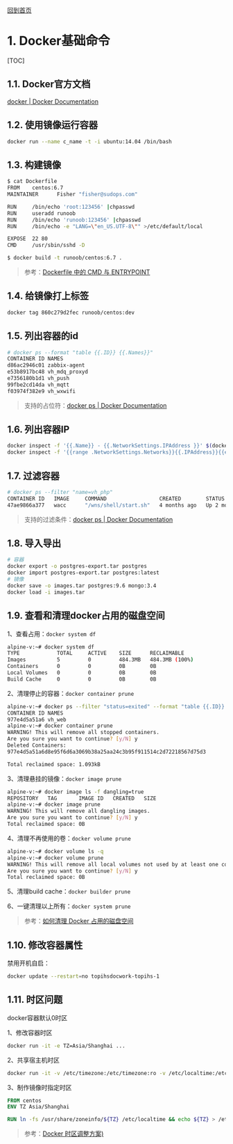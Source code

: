 [回到首页](../README.md)

# 1. Docker基础命令

[TOC]

## 1.1. Docker官方文档

[docker | Docker Documentation](https://docs.docker.com/engine/reference/commandline/docker/)

## 1.2. 使用镜像运行容器

```bash
docker run --name c_name -t -i ubuntu:14.04 /bin/bash 
```

## 1.3. 构建镜像

```bash
$ cat Dockerfile 
FROM    centos:6.7
MAINTAINER      Fisher "fisher@sudops.com"

RUN     /bin/echo 'root:123456' |chpasswd
RUN     useradd runoob
RUN     /bin/echo 'runoob:123456' |chpasswd
RUN     /bin/echo -e "LANG=\"en_US.UTF-8\"" >/etc/default/local

EXPOSE  22 80
CMD     /usr/sbin/sshd -D

$ docker build -t runoob/centos:6.7 .
```

> 参考：[Dockerfile 中的 CMD 与 ENTRYPOINT](https://www.cnblogs.com/sparkdev/p/8461576.html)

## 1.4. 给镜像打上标签

```bash
docker tag 860c279d2fec runoob/centos:dev
```

## 1.5. 列出容器的id

```bash
# docker ps --format "table {{.ID}} {{.Names}}"
CONTAINER ID NAMES
d86ac2946c01 zabbix-agent
e53b8917bc48 vh_mdq_proxyd
e7356180b1d1 vh_push
99fbe2cd14da vh_mqtt
f03974f382e9 vh_wxwifi
```

> 支持的占位符：[docker ps | Docker Documentation](https://docs.docker.com/engine/reference/commandline/ps/#formatting)

## 1.6. 列出容器IP

```bash
docker inspect -f '{{.Name}} - {{.NetworkSettings.IPAddress }}' $(docker ps -aq)
docker inspect -f '{{range .NetworkSettings.Networks}}{{.IPAddress}}{{end}}' container_name_or_id
```

## 1.7. 过滤容器

```bash
# docker ps --filter "name=vh_php"
CONTAINER ID   IMAGE     COMMAND                 CREATED        STATUS        PORTS     NAMES
47ae9866a377   wacc      "/wns/shell/start.sh"   4 months ago   Up 2 months             vh_php
```

> 支持的过滤条件：[docker ps | Docker Documentation](https://docs.docker.com/engine/reference/commandline/ps/#filtering)

## 1.8. 导入导出

```bash
# 容器
docker export -o postgres-export.tar postgres
docker import postgres-export.tar postgres:latest
# 镜像
docker save -o images.tar postgres:9.6 mongo:3.4
docker load -i images.tar
```

## 1.9. 查看和清理docker占用的磁盘空间

1、查看占用：`docker system df`

```bash
alpine-v:~# docker system df 
TYPE            TOTAL     ACTIVE    SIZE      RECLAIMABLE
Images          5         0         484.3MB   484.3MB (100%)
Containers      0         0         0B        0B
Local Volumes   0         0         0B        0B
Build Cache     0         0         0B        0B
```

2、清理停止的容器：`docker container prune`

```bash
alpine-v:~# docker ps --filter "status=exited" --format "table {{.ID}} {{.Names}}"
CONTAINER ID NAMES
977e4d5a51a6 vh_web
alpine-v:~# docker container prune
WARNING! This will remove all stopped containers.
Are you sure you want to continue? [y/N] y
Deleted Containers:
977e4d5a51a6d8e95f6d6a3069b38a25aa24c3b95f911514c2d72218567d75d3

Total reclaimed space: 1.093kB
```

3、清理悬挂的镜像：`docker image prune`

```bash
alpine-v:~# docker image ls -f dangling=true
REPOSITORY   TAG       IMAGE ID   CREATED   SIZE
alpine-v:~# docker image prune
WARNING! This will remove all dangling images.
Are you sure you want to continue? [y/N] y
Total reclaimed space: 0B
```

4、清理不再使用的卷：`docker volume prune`

```bash
alpine-v:~# docker volume ls -q
alpine-v:~# docker volume prune
WARNING! This will remove all local volumes not used by at least one container.
Are you sure you want to continue? [y/N] y
Total reclaimed space: 0B
```

5、清理build cache：`docker builder prune`

6、一键清理以上所有：`docker system prune`

> 参考：[如何清理 Docker 占用的磁盘空间](https://segmentfault.com/a/1190000021473320)

## 1.10. 修改容器属性

禁用开机自启：

```bash
docker update --restart=no topihsdocwork-topihs-1
```

## 1.11. 时区问题

docker容器默认0时区

1、修改容器时区

```bash
docker run -it -e TZ=Asia/Shanghai ...
```

2、共享宿主机时区

```bash
docker run -it -v /etc/timezone:/etc/timezone:ro -v /etc/localtime:/etc/localtime:ro ...
```

3、制作镜像时指定时区

```dockerfile
FROM centos
ENV TZ Asia/Shanghai

RUN ln -fs /usr/share/zoneinfo/${TZ} /etc/localtime && echo ${TZ} > /etc/timezone
```

> 参考：[Docker 时区调整方案)](https://cloud.tencent.com/developer/article/1626811)

